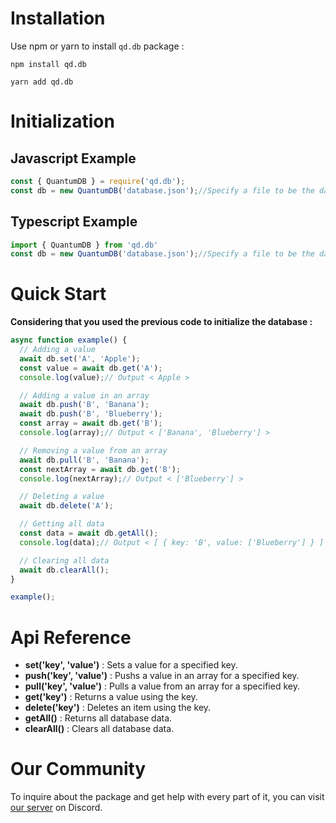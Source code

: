 # Installation

Use npm or yarn to install `qd.db` package :

```
npm install qd.db
```
```
yarn add qd.db
```

# Initialization

## Javascript Example

```js
const { QuantumDB } = require('qd.db');
const db = new QuantumDB('database.json');//Specify a file to be the database
```

## Typescript Example

```ts
import { QuantumDB } from 'qd.db'
const db = new QuantumDB('database.json');//Specify a file to be the database
```

# Quick Start

**Considering that you used the previous code to initialize the database :**

```js
async function example() {
  // Adding a value
  await db.set('A', 'Apple');
  const value = await db.get('A');
  console.log(value);// Output < Apple >

  // Adding a value in an array
  await db.push('B', 'Banana');
  await db.push('B', 'Blueberry');
  const array = await db.get('B');
  console.log(array);// Output < ['Banana', 'Blueberry'] >

  // Removing a value from an array
  await db.pull('B', 'Banana');
  const nextArray = await db.get('B');
  console.log(nextArray);// Output < ['Blueberry'] >

  // Deleting a value
  await db.delete('A');

  // Getting all data
  const data = await db.getAll();
  console.log(data);// Output < [ { key: 'B', value: ['Blueberry'] } ] >

  // Clearing all data
  await db.clearAll();
}

example();
```

# Api Reference

- **set('key', 'value')** : Sets a value for a specified key.
- **push('key', 'value')** : Pushs a value in an array for a specified key.
- **pull('key', 'value')** : Pulls a value from an array for a specified key.
- **get('key')** : Returns a value using the key.
- **delete('key')** : Deletes an item using the key.
- **getAll()** : Returns all database data.
- **clearAll()** : Clears all database data.

# Our Community

To inquire about the package and get help with every part of it, you can visit [our server](https://discord.gg/qVyPy42uHg) on Discord.